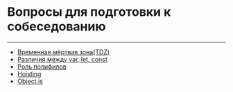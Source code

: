 # Вопросы для подготовки к собеседованию
____

- [Временная мёртвая зона(TDZ)](./questions/variables/TDZ.md)
- [Различия между var, let, const](/questions/variables/difference.md)
- [Роль полифилов]()
- [Hoisting](./questions/variables/hoisting.md)
- [Object.is](/questions/Object/Object..is.md)